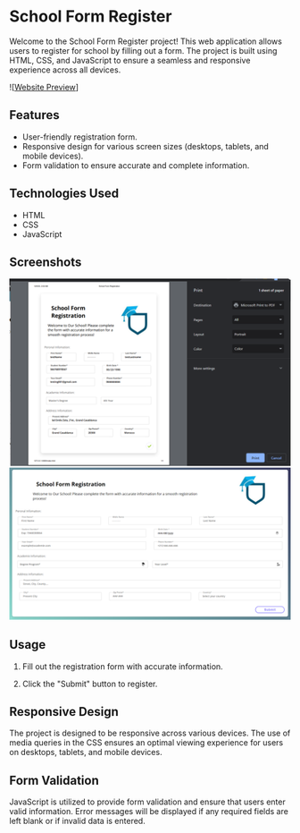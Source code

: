 # School Form Register

Welcome to the School Form Register project! This web application allows users to register for school by filling out a form. The project is built using HTML, CSS, and JavaScript to ensure a seamless and responsive experience across all devices.

![[Website Preview](https://mzili.com/projects/register/register.html)]

## Features

- User-friendly registration form.
- Responsive design for various screen sizes (desktops, tablets, and mobile devices).
- Form validation to ensure accurate and complete information.

## Technologies Used

- HTML
- CSS
- JavaScript

## Screenshots

![Print Screenshot](./assets/images/registerPrint.png)
![App Screenshot](./assets/images/registerScrin.png)

## Usage

1. Fill out the registration form with accurate information.

2. Click the "Submit" button to register.

## Responsive Design

The project is designed to be responsive across various devices. The use of media queries in the CSS ensures an optimal viewing experience for users on desktops, tablets, and mobile devices.

## Form Validation

JavaScript is utilized to provide form validation and ensure that users enter valid information. Error messages will be displayed if any required fields are left blank or if invalid data is entered.
